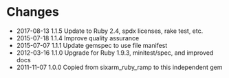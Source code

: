 # Changes

* 2017-08-13 1.1.5 Update to Ruby 2.4, spdx licenses, rake test, etc.
* 2015-07-18 1.1.4 Improve quality assurance
* 2015-07-07 1.1.1 Update gemspec to use file manifest
* 2012-03-16 1.1.0 Upgrade for Ruby 1.9.3, minitest/spec, and improved docs
* 2011-11-07 1.0.0 Copied from sixarm_ruby_ramp to this independent gem
